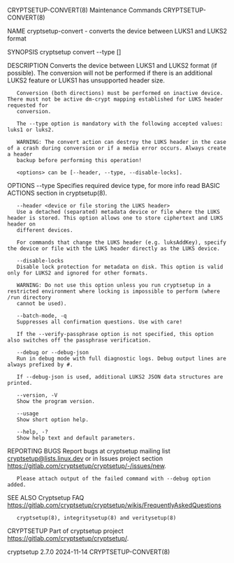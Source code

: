 CRYPTSETUP-CONVERT(8)						     Maintenance Commands						 CRYPTSETUP-CONVERT(8)

NAME
       cryptsetup-convert - converts the device between LUKS1 and LUKS2 format

SYNOPSIS
       cryptsetup convert --type <format> [<options>] <device>

DESCRIPTION
       Converts the device between LUKS1 and LUKS2 format (if possible). The conversion will not be performed if there is an additional LUKS2 feature or LUKS1
       has unsupported header size.

       Conversion (both directions) must be performed on inactive device. There must not be active dm-crypt mapping established for LUKS header requested for
       conversion.

       The --type option is mandatory with the following accepted values: luks1 or luks2.

       WARNING: The convert action can destroy the LUKS header in the case of a crash during conversion or if a media error occurs. Always create a header
       backup before performing this operation!

       <options> can be [--header, --type, --disable-locks].

OPTIONS
       --type <device-type>
	   Specifies required device type, for more info read BASIC ACTIONS section in cryptsetup(8).

       --header <device or file storing the LUKS header>
	   Use a detached (separated) metadata device or file where the LUKS header is stored. This option allows one to store ciphertext and LUKS header on
	   different devices.

	   For commands that change the LUKS header (e.g. luksAddKey), specify the device or file with the LUKS header directly as the LUKS device.

       --disable-locks
	   Disable lock protection for metadata on disk. This option is valid only for LUKS2 and ignored for other formats.

	   WARNING: Do not use this option unless you run cryptsetup in a restricted environment where locking is impossible to perform (where /run directory
	   cannot be used).

       --batch-mode, -q
	   Suppresses all confirmation questions. Use with care!

	   If the --verify-passphrase option is not specified, this option also switches off the passphrase verification.

       --debug or --debug-json
	   Run in debug mode with full diagnostic logs. Debug output lines are always prefixed by #.

	   If --debug-json is used, additional LUKS2 JSON data structures are printed.

       --version, -V
	   Show the program version.

       --usage
	   Show short option help.

       --help, -?
	   Show help text and default parameters.

REPORTING BUGS
       Report bugs at cryptsetup mailing list <cryptsetup@lists.linux.dev> or in Issues project section
       <https://gitlab.com/cryptsetup/cryptsetup/-/issues/new>.

       Please attach output of the failed command with --debug option added.

SEE ALSO
       Cryptsetup FAQ <https://gitlab.com/cryptsetup/cryptsetup/wikis/FrequentlyAskedQuestions>

       cryptsetup(8), integritysetup(8) and veritysetup(8)

CRYPTSETUP
       Part of cryptsetup project <https://gitlab.com/cryptsetup/cryptsetup/>.

cryptsetup 2.7.0							  2024-11-14							 CRYPTSETUP-CONVERT(8)
